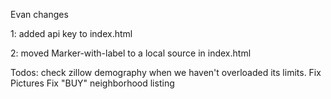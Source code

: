 Evan changes

1: added api key to index.html 
    <script src="https://maps.googleapis.com/maps/api/js?key=AIzaSyBA-HMQEmr9vMPbXjQBNlSuSITDRHlzTpQ&libraries=places"></script>

2: moved Marker-with-label to a local source in index.html
    <script src="lib/marker-with-label/markerwithlabel.min.js"></script>



Todos:  check zillow demography when we haven't overloaded its limits.
        Fix Pictures
        Fix "BUY" neighborhood listing